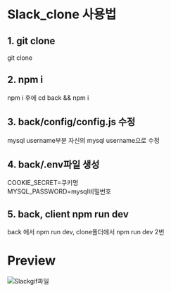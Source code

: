 # Slack_clone 사용법

## 1. git clone

git clone

## 2. npm i

npm i 후에 cd back && npm i

## 3. back/config/config.js 수정

mysql username부분 자신의 mysql username으로 수정

## 4. back/.env파일 생성

COOKIE_SECRET=쿠키명  
MYSQL_PASSWORD=mysql비밀번호

## 5. back, client npm run dev

back 에서 npm run dev, clone폴더에서 npm run dev 2번

# Preview
![Slackgif파일](https://user-images.githubusercontent.com/78216411/153555428-5e4a0528-8d22-4dca-adc6-7e650c7b06d6.gif)
